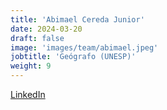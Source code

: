```yaml
---
title: 'Abimael Cereda Junior'
date: 2024-03-20
draft: false
image: 'images/team/abimael.jpeg'
jobtitle: 'Geógrafo (UNESP)'
weight: 9
---
```

[LinkedIn](https://www.linkedin.com/in/abimael-cereda-junior/)

